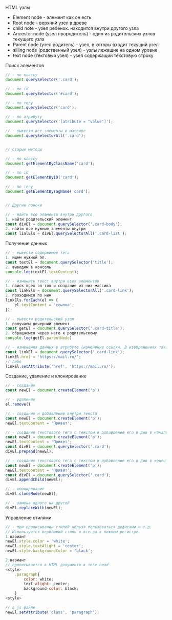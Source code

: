 HTML узлы

- Element node - элемент как он есть
- Root node - верхний узел в древе
- child note - узел ребёнок. находится внутри другого узла
- Ancestor node (узел прародитель) - один из родительских узлов текущего узла
- Parent node (узел родитель) - узел, в которы входит текущий узел
- silling node (родственный узел) - узлы лежащие на одном уровне
- text node (тектовый узел) - узел содержащий текстовую строку

Поиск элементов

```js
// - по классу
document.querySelector('.card');

// - по id
document.querySelector('#card');

// - по тегу
document.querySelector('card');

// - по атрибуту
document.querySelector('[atribute = "value"]');

// - вывести все элементы в массиве
document.querySelectorAll('.card');


// Старые методы

// - по классу
document.getElementByClassName('card');

// - по id
document.getElementByID('card');

// - по тегу
document.getElementByTagName('card');


// Другие поиски

// - найти все элементы внутри другого
1. найти родительский элемент
const divEl = document.querySelector('.card-body');
2. найти все нужные элементы внутри
const linlEls = divEl.querySelectorAll('.card-list');
```

Получение данных
```js 
// - вывести содержимое тега
1. ищем нужный эл.
const textEl = document.querySelector('title');
2. выводим в консоль
console.log(textEl.textContent);

// - изменить текст внутри всех элементов
1. поиск всех эл-тов и создание из них массива
const linkEls = document.querySelectorAll('.card-link');
2. проходимся по ним
linkEls.forEach(el => {
    el.textContent = 'ссылка';
});

// - вывести родительский узел
1. получаем дочерний элемент
const getEl = document.querySelector('.card-title');
2. обращаемся через него к родительскому
console.log(getEl.parentNode)

// - изменения данных в атрибуте (изменение ссылки. В изображениях так можно менять путь картинки через src)
const linkEl = document.querySelector('.card-link');
linkEl.href = 'https://mail.ru/';
// либо
linkEl.setAttribute('href', 'https://mail.ru/');
```

Создание, удаление и клонирование
```js 
// - создание
const newEl = document.createElement('p')

// - удаление
el.remove()

// - создание и добавление внутри текста
const newEl = document.createElement('p');
newEl.textContent = 'Привет';

// - создание текстового тега с текстом и добавление его в див в начало
const newEl = document.createElement('p');
newEl.textContent = 'Привет';
const divEl = document.querySelector('.card');
divEl.prepend(newEl);

// - создание текстового тега с текстом и добавление его в див в конец
const newEl = document.createElement('p');
newEl.textContent = 'Привет';
const divEl = document.querySelector('.card');
divEl.appendChild(newEl);

// - клонирование
divEl.cloneNode(newEl);

// - замена одного на другой
divEl.replaceWith(newEl);
```

Управление стилями
```js
// - при прописывании стилей нельзя пользоваться дефисами и т.д. 
// Используется верблюжий стиль и всегда в нижнем регистре.
1.вариант
newEl.style.color = 'white';
newEl.style.textAlight = 'center';
newEl.style.backgroundColor = 'black';

2.вариант
// прописывается в HTML документе в теге head 
<style>
    .paragraph{
        color: white;
        text-alight: center;
        background-color: black;
    }
<style>

// в js файле
newEl.setAttribute('class', 'paragraph');
```